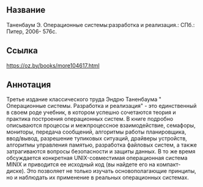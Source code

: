 ## Название

Таненбаум Э. Операционные системы:разработка и реализация.: СПб.: Питер, 2006- 576с.

## Ссылка
https://oz.by/books/more104617.html

## Аннотация
Третье издание классического труда Эндрю Таненбаума " Операционные системы. Разработка и реализация" - это единственный в своем роде учебник, в котором успешно сочетаются теория и практика построения операционных систем. В книге подробно описываются процессы и межпроцессное взаимодействие, семафоры, мониторы, передача сообщений, алгоритмы работы планировщика, ввод/вывод, разрешение тупиковых ситуаций, драйверы устройств, алгоритмы управления памятью, разработка файловых систем, а также затрагиваются вопросы безопасности и защиты данных. В то же время обсуждается конкретная UNIX-совместимая операционная система MINIX и приводится ее исходный код (вы найдете его на компакт-диске). Это позволяет не только изучать основополагающие принципы, но и наблюдать их применение в реальных операционных системах.
